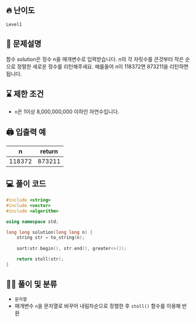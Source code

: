 ## 🔥 난이도
`Level1`

## 📝 문제설명
함수 solution은 정수 n을 매개변수로 입력받습니다. n의 각 자릿수를 큰것부터 작은 순으로 정렬한 새로운 정수를 리턴해주세요. 예를들어 n이 118372면 873211을 리턴하면 됩니다.

## ⌛️ 제한 조건
- `n`은 1이상 8,000,000,000 이하인 자연수입니다.

## 🖨  입출력 예
n|	return
--|--
118372|	873211

## 💻 풀이 코드
```cpp
#include <string>
#include <vector>
#include <algorithm>

using namespace std;

long long solution(long long n) {
    string str = to_string(n);
    
    sort(str.begin(), str.end(), greater<>());

    return stoll(str);
}
```

## ✍🏻 풀이 및 분류
- `문자열`
- 매개변수 `n`을 문자열로 바꾸어 내림차순으로 정렬한 후 `stoll()` 함수를 이용해 반환